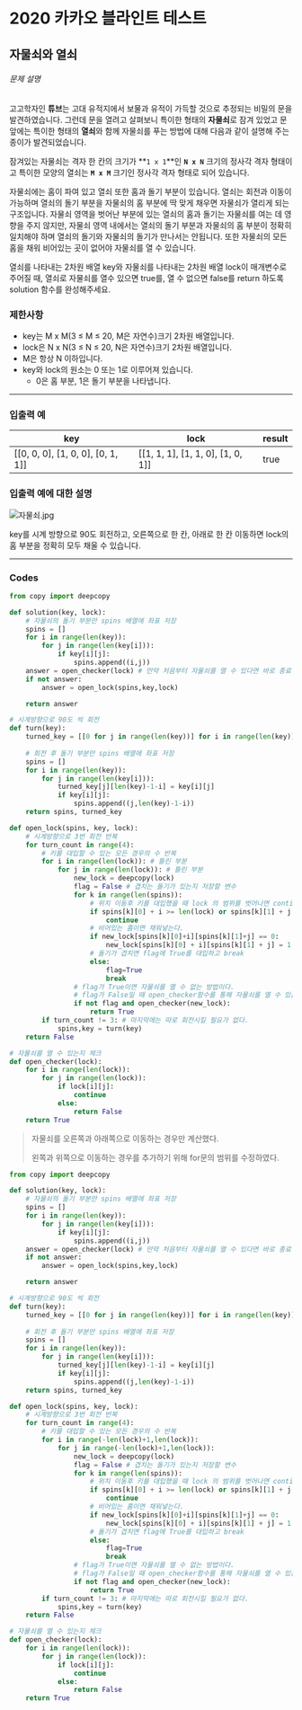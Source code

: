 # 2020 카카오 블라인트 테스트

## 자물쇠와 열쇠

###### 문제 설명

고고학자인 **튜브**는 고대 유적지에서 보물과 유적이 가득할 것으로 추정되는 비밀의 문을 발견하였습니다. 그런데 문을 열려고 살펴보니 특이한 형태의 **자물쇠**로 잠겨 있었고 문 앞에는 특이한 형태의 **열쇠**와 함께 자물쇠를 푸는 방법에 대해 다음과 같이 설명해 주는 종이가 발견되었습니다.

잠겨있는 자물쇠는 격자 한 칸의 크기가 **`1 x 1`**인 **`N x N`** 크기의 정사각 격자 형태이고 특이한 모양의 열쇠는 **`M x M`** 크기인 정사각 격자 형태로 되어 있습니다.

자물쇠에는 홈이 파여 있고 열쇠 또한 홈과 돌기 부분이 있습니다. 열쇠는 회전과 이동이 가능하며 열쇠의 돌기 부분을 자물쇠의 홈 부분에 딱 맞게 채우면 자물쇠가 열리게 되는 구조입니다. 자물쇠 영역을 벗어난 부분에 있는 열쇠의 홈과 돌기는 자물쇠를 여는 데 영향을 주지 않지만, 자물쇠 영역 내에서는 열쇠의 돌기 부분과 자물쇠의 홈 부분이 정확히 일치해야 하며 열쇠의 돌기와 자물쇠의 돌기가 만나서는 안됩니다. 또한 자물쇠의 모든 홈을 채워 비어있는 곳이 없어야 자물쇠를 열 수 있습니다.

열쇠를 나타내는 2차원 배열 key와 자물쇠를 나타내는 2차원 배열 lock이 매개변수로 주어질 때, 열쇠로 자물쇠를 열수 있으면 true를, 열 수 없으면 false를 return 하도록 solution 함수를 완성해주세요.

### 제한사항

- key는 M x M(3 ≤ M ≤ 20, M은 자연수)크기 2차원 배열입니다.
- lock은 N x N(3 ≤ N ≤ 20, N은 자연수)크기 2차원 배열입니다.
- M은 항상 N 이하입니다.
- key와 lock의 원소는 0 또는 1로 이루어져 있습니다.
  - 0은 홈 부분, 1은 돌기 부분을 나타냅니다.

------

### 입출력 예

| key                               | lock                              | result |
| --------------------------------- | --------------------------------- | ------ |
| [[0, 0, 0], [1, 0, 0], [0, 1, 1]] | [[1, 1, 1], [1, 1, 0], [1, 0, 1]] | true   |

### 입출력 예에 대한 설명

![자물쇠.jpg](https://grepp-programmers.s3.amazonaws.com/files/production/469703690b/79f2f473-5d13-47b9-96e0-a10e17b7d49a.jpg)

key를 시계 방향으로 90도 회전하고, 오른쪽으로 한 칸, 아래로 한 칸 이동하면 lock의 홈 부분을 정확히 모두 채울 수 있습니다.

---

### Codes

```python
from copy import deepcopy

def solution(key, lock):
    # 자물쇠의 돌기 부분만 spins 배열에 좌표 저장
    spins = []
    for i in range(len(key)):
        for j in range(len(key[i])):
            if key[i][j]:
                spins.append((i,j))
    answer = open_checker(lock) # 만약 처음부터 자물쇠를 열 수 있다면 바로 종료
    if not answer:
        answer = open_lock(spins,key,lock)

    return answer

# 시계방향으로 90도 씩 회전
def turn(key):
    turned_key = [[0 for j in range(len(key))] for i in range(len(key))]
    
    # 회전 후 돌기 부분만 spins 배열에 좌표 저장
    spins = []
    for i in range(len(key)):
        for j in range(len(key[i])):
            turned_key[j][len(key)-1-i] = key[i][j]
            if key[i][j]:
                spins.append((j,len(key)-1-i))
    return spins, turned_key

def open_lock(spins, key, lock):
    # 시계방향으로 3번 회전 반복
    for turn_count in range(4):
        # 키를 대입할 수 있는 모든 경우의 수 반복
        for i in range(len(lock)): # 틀린 부분
            for j in range(len(lock)): # 틀린 부분
                new_lock = deepcopy(lock)
                flag = False # 겹치는 돌기가 있는지 저장할 변수
                for k in range(len(spins)):
                    # 위치 이동후 키를 대입했을 때 lock 의 범위를 벗어나면 continue
                    if spins[k][0] + i >= len(lock) or spins[k][1] + j >= len(lock) or spins[k][0] + i < 0 or spins[k][1] + j < 0:
                        continue
                    # 비어있는 홈이면 채워넣는다.
                    if new_lock[spins[k][0]+i][spins[k][1]+j] == 0:
                        new_lock[spins[k][0] + i][spins[k][1] + j] = 1
                    # 돌기가 겹치면 flag에 True를 대입하고 break
                    else:
                        flag=True
                        break
                # flag가 True이면 자물쇠를 열 수 없는 방법이다.
                # flag가 False일 때 open_checker함수를 통해 자물쇠를 열 수 있는지 판단
                if not flag and open_checker(new_lock):
                    return True 
        if turn_count != 3: # 마지막에는 따로 회전시킬 필요가 없다.
            spins,key = turn(key)
    return False

# 자물쇠를 열 수 있는지 체크
def open_checker(lock):
    for i in range(len(lock)):
        for j in range(len(lock)):
            if lock[i][j]:
                continue
            else:
                return False
    return True	
```

> 자물쇠를 오른쪽과 아래쪽으로 이동하는 경우만 계산했다. 
>
> 왼쪽과 위쪽으로 이동하는 경우를 추가하기 위해 for문의 범위를 수정하였다.

```Python
from copy import deepcopy

def solution(key, lock):
    # 자물쇠의 돌기 부분만 spins 배열에 좌표 저장
    spins = []
    for i in range(len(key)):
        for j in range(len(key[i])):
            if key[i][j]:
                spins.append((i,j))
    answer = open_checker(lock) # 만약 처음부터 자물쇠를 열 수 있다면 바로 종료
    if not answer:
        answer = open_lock(spins,key,lock)

    return answer

# 시계방향으로 90도 씩 회전
def turn(key):
    turned_key = [[0 for j in range(len(key))] for i in range(len(key))]
    
    # 회전 후 돌기 부분만 spins 배열에 좌표 저장
    spins = []
    for i in range(len(key)):
        for j in range(len(key[i])):
            turned_key[j][len(key)-1-i] = key[i][j]
            if key[i][j]:
                spins.append((j,len(key)-1-i))
    return spins, turned_key

def open_lock(spins, key, lock):
    # 시계방향으로 3번 회전 반복
    for turn_count in range(4):
        # 키를 대입할 수 있는 모든 경우의 수 반복
        for i in range(-len(lock)+1,len(lock)):
            for j in range(-len(lock)+1,len(lock)):
                new_lock = deepcopy(lock)
                flag = False # 겹치는 돌기가 있는지 저장할 변수
                for k in range(len(spins)):
                    # 위치 이동후 키를 대입했을 때 lock 의 범위를 벗어나면 continue
                    if spins[k][0] + i >= len(lock) or spins[k][1] + j >= len(lock) or spins[k][0] + i < 0 or spins[k][1] + j < 0:
                        continue
                    # 비어있는 홈이면 채워넣는다.
                    if new_lock[spins[k][0]+i][spins[k][1]+j] == 0:
                        new_lock[spins[k][0] + i][spins[k][1] + j] = 1
                    # 돌기가 겹치면 flag에 True를 대입하고 break
                    else:
                        flag=True
                        break
                # flag가 True이면 자물쇠를 열 수 없는 방법이다.
                # flag가 False일 때 open_checker함수를 통해 자물쇠를 열 수 있는지 판단
                if not flag and open_checker(new_lock):
                    return True 
        if turn_count != 3: # 마지막에는 따로 회전시킬 필요가 없다.
            spins,key = turn(key)
    return False

# 자물쇠를 열 수 있는지 체크
def open_checker(lock):
    for i in range(len(lock)):
        for j in range(len(lock)):
            if lock[i][j]:
                continue
            else:
                return False
    return True
```

